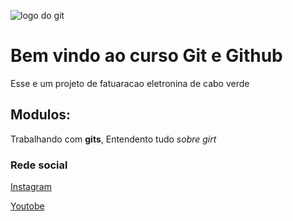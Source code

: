 
![logo do git](https://cabosys.cv/web/image/res.company/1/logo?unique=bcf0f5e)
# Bem vindo ao curso Git e Github
Esse e um projeto de fatuaracao eletronina de cabo verde


## Modulos:
Trabalhando com **gits**,
Entendento tudo _sobre girt_

### Rede social
[Instagram](https://www.instagram.com/)

[Youtobe](https://www.youtube.com/@SocialArts)
